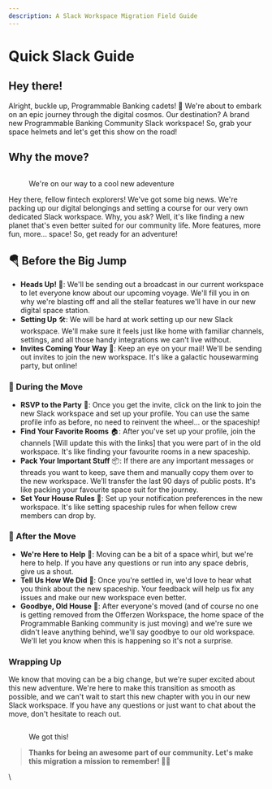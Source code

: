 ```yaml
---
description: A Slack Workspace Migration Field Guide
---
```


# Quick Slack Guide

## Hey there!

Alright, buckle up, Programmable Banking cadets! 🚀 We're about to embark on an epic journey through the digital cosmos. Our destination? A brand new Programmable Banking Community Slack workspace! So, grab your space helmets and let's get this show on the road!

## Why the move?

<figure><img src="https://lh6.googleusercontent.com/DZCDmXIjVIXg_EmuZ6nGxqB-hQ3sGTIkkoVP0HymBSJmaCYNk-PPFMi-bORB1OuatZ7Tp_R9uuBL16APGhricRQDZR9JorU0hsAhZzg4a4Z_sH2e1l5RB5nwnFHGq_b4TihyhWqmfo18k7wmAzmv1Mw" alt=""><figcaption><p>We're on our way to a cool new adeventure</p></figcaption></figure>



Hey there, fellow fintech explorers! We've got some big news. We're packing up our digital belongings and setting a course for our very own dedicated Slack workspace. Why, you ask? Well, it's like finding a new planet that's even better suited for our community life. More features, more fun, more... space! So, get ready for an adventure!

## 🪂 Before the Big Jump&#x20;

* **Heads Up!** 📣: We'll be sending out a broadcast in our current workspace to let everyone know about our upcoming voyage. We'll fill you in on why we're blasting off and all the stellar features we'll have in our new digital space station.
* **Setting Up** 🛠️: We will be hard at work setting up our new Slack workspace. We'll make sure it feels just like home with familiar channels, settings, and all those handy integrations we can't live without.
* **Invites Coming Your Way** 💌: Keep an eye on your mail! We'll be sending out invites to join the new workspace. It's like a galactic housewarming party, but online!

### 🚚 During the Move&#x20;

* **RSVP to the Party** 🎉: Once you get the invite, click on the link to join the new Slack workspace and set up your profile. You can use the same profile info as before, no need to reinvent the wheel... or the spaceship!
* **Find Your Favorite Rooms** 🏠: After you've set up your profile, join the channels \[Will update this with the links] that you were part of in the old workspace. It's like finding your favourite rooms in a new spaceship.
* **Pack Your Important Stuff** 📦: If there are any important messages or threads you want to keep, save them and manually copy them over to the new workspace. We’ll transfer the last 90 days of public posts. It's like packing your favourite space suit for the journey.
* **Set Your House Rules** 📜: Set up your notification preferences in the new workspace. It's like setting spaceship rules for when fellow crew members can drop by.

### 🏁 After the Move&#x20;

* **We're Here to Help** 🤝: Moving can be a bit of a space whirl, but we're here to help. If you have any questions or run into any space debris, give us a shout.
* **Tell Us How We Did** 📝: Once you're settled in, we'd love to hear what you think about the new spaceship. Your feedback will help us fix any issues and make our new workspace even better.
* **Goodbye, Old House** 👋: After everyone's moved (and of course no one is getting removed from the Offerzen Workspace, the home space of the Programmable Banking community is just moving) and we're sure we didn't leave anything behind, we'll say goodbye to our old workspace. We'll let you know when this is happening so it's not a surprise.

### Wrapping Up

We know that moving can be a big change, but we're super excited about this new adventure. We're here to make this transition as smooth as possible, and we can't wait to start this new chapter with you in our new Slack workspace. If you have any questions or just want to chat about the move, don't hesitate to reach out.

<figure><img src="https://lh4.googleusercontent.com/svpVZ7KhbnDTkbh-qR0TWyxs2Durt8ARVZDvlvWsXa2wojB75aIspV66qJ5Ski5NGlKsUW3Vp0RSUSizEF-bTWgSNxEf7uQ7jD-Ms78p76NK9fSd_7sfW_iHRcGDN-NOhzN23dpcM6KYvKTmBfGsjMk" alt=""><figcaption><p>We got this!</p></figcaption></figure>

> **Thanks for being an awesome part of our community. Let's make this migration a mission to remember! 🌌🚀**

\
